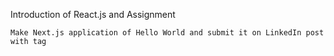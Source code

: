Introduction of React.js and Assignment

    Make Next.js application of Hello World and submit it on LinkedIn post with tag